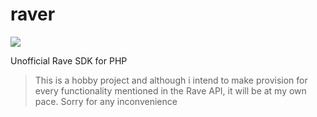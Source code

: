 # raver
![](https://github.com/koficypher/raver/workflows/Raver/badge.svg)

Unofficial Rave SDK for PHP

>This is a hobby project and although i intend to make provision for every functionality mentioned in the Rave API, it will be at my own pace. Sorry for any inconvenience

